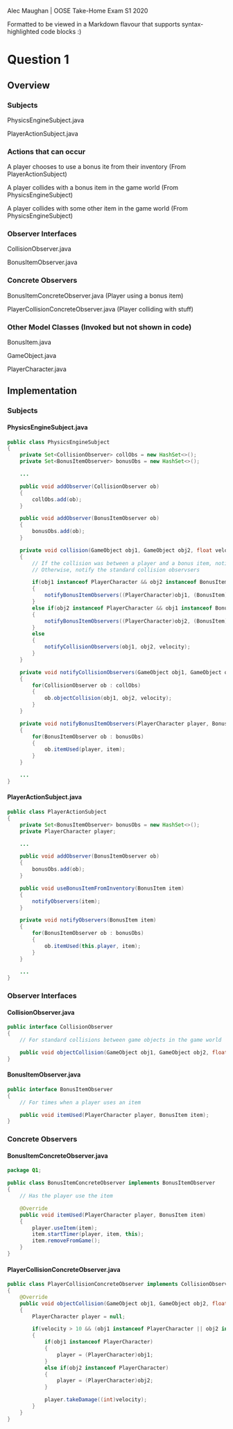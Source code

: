 Alec Maughan | OOSE Take-Home Exam S1 2020

Formatted to be viewed in a Markdown flavour that supports syntax-highlighted code blocks :)

# Question 1

## Overview

### Subjects

PhysicsEngineSubject.java

PlayerActionSubject.java

### Actions that can occur

A player chooses to use a bonus ite from their inventory (From PlayerActionSubject)

A player collides with a bonus item in the game world (From PhysicsEngineSubject)

A player collides with some other item in the game world (From PhysicsEngineSubject)

### Observer Interfaces

CollisionObserver.java

BonusItemObserver.java

### Concrete Observers

BonusItemConcreteObserver.java (Player using a bonus item)

PlayerCollisionConcreteObserver.java (Player colliding with stuff)

### Other Model Classes (Invoked but not shown in code)

BonusItem.java

GameObject.java

PlayerCharacter.java

## Implementation

### Subjects

#### PhysicsEngineSubject.java

```java
public class PhysicsEngineSubject
{
    private Set<CollisionObserver> collObs = new HashSet<>();
    private Set<BonusItemObserver> bonusObs = new HashSet<>();

    ...

    public void addObserver(CollisionObserver ob)
    {
        collObs.add(ob);
    }

    public void addObserver(BonusItemObserver ob)
    {
        bonusObs.add(ob);
    }

    private void collision(GameObject obj1, GameObject obj2, float velocity)
    {
        // If the collision was between a player and a bonus item, notify the bonus item observers
        // Otherwise, notify the standard collision observsers

        if(obj1 instanceof PlayerCharacter && obj2 instanceof BonusItem)
        {
            notifyBonusItemObservers((PlayerCharacter)obj1, (BonusItem)obj2);
        }
        else if(obj2 instanceof PlayerCharacter && obj1 instanceof BonusItem)
        {
            notifyBonusItemObservers((PlayerCharacter)obj2, (BonusItem)obj1);
        }
        else
        {
            notifyCollisionObservers(obj1, obj2, velocity);
        }
    }

    private void notifyCollisionObservers(GameObject obj1, GameObject obj2, float velocity)
    {
        for(CollisionObserver ob : collObs)
        {
            ob.objectCollision(obj1, obj2, velocity);
        }
    }

    private void notifyBonusItemObservers(PlayerCharacter player, BonusItem item)
    {
        for(BonusItemObserver ob : bonusObs)
        {
            ob.itemUsed(player, item);
        }
    }

    ...
}
```

#### PlayerActionSubject.java

```java
public class PlayerActionSubject
{
    private Set<BonusItemObserver> bonusObs = new HashSet<>();
    private PlayerCharacter player;

    ...

    public void addObserver(BonusItemObserver ob)
    {
        bonusObs.add(ob);
    }

    public void useBonusItemFromInventory(BonusItem item)
    {
        notifyObservers(item);
    }

    private void notifyObservers(BonusItem item)
    {
        for(BonusItemObserver ob : bonusObs)
        {
            ob.itemUsed(this.player, item);
        }
    }

    ...
}
```

### Observer Interfaces

#### CollisionObserver.java

```java
public interface CollisionObserver
{
    // For standard collisions between game objects in the game world

    public void objectCollision(GameObject obj1, GameObject obj2, float velocity);
}
```

#### BonusItemObserver.java

```java
public interface BonusItemObserver
{
    // For times when a player uses an item

    public void itemUsed(PlayerCharacter player, BonusItem item);
}
```

### Concrete Observers

#### BonusItemConcreteObserver.java

```java
package Q1;

public class BonusItemConcreteObserver implements BonusItemObserver
{
    // Has the player use the item

    @Override
    public void itemUsed(PlayerCharacter player, BonusItem item)
    {
        player.useItem(item);
        item.startTimer(player, item, this);
        item.removeFromGame();
    }
}
```

#### PlayerCollisionConcreteObserver.java

```java
public class PlayerCollisionConcreteObserver implements CollisionObserver
{
    @Override
    public void objectCollision(GameObject obj1, GameObject obj2, float velocity)
    {
        PlayerCharacter player = null;

        if(velocity > 10 && (obj1 instanceof PlayerCharacter || obj2 instanceof PlayerCharacter))
        {
            if(obj1 instanceof PlayerCharacter)
            {
                player = (PlayerCharacter)obj1;
            }
            else if(obj2 instanceof PlayerCharacter)
            {
                player = (PlayerCharacter)obj2;
            }

            player.takeDamage((int)velocity);
        }
    }    
}
```